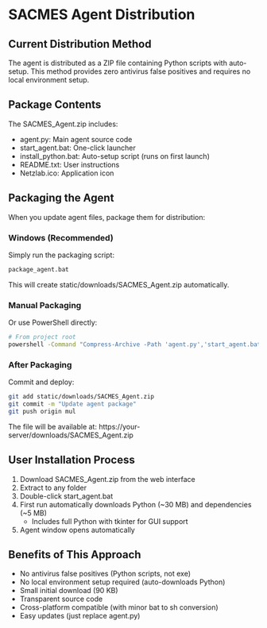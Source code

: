 # SACMES Agent Distribution

## Current Distribution Method

The agent is distributed as a ZIP file containing Python scripts with auto-setup.
This method provides zero antivirus false positives and requires no local environment setup.

## Package Contents

The SACMES_Agent.zip includes:
- agent.py: Main agent source code
- start_agent.bat: One-click launcher
- install_python.bat: Auto-setup script (runs on first launch)
- README.txt: User instructions
- Netzlab.ico: Application icon

## Packaging the Agent

When you update agent files, package them for distribution:

### Windows (Recommended)

Simply run the packaging script:

```bash
package_agent.bat
```

This will create static/downloads/SACMES_Agent.zip automatically.

### Manual Packaging

Or use PowerShell directly:

```bash
# From project root
powershell -Command "Compress-Archive -Path 'agent.py','start_agent.bat','install_python.bat','AGENT_README.txt','Netzlab.ico' -DestinationPath 'static/downloads/SACMES_Agent.zip' -Force"
```

### After Packaging

Commit and deploy:

```bash
git add static/downloads/SACMES_Agent.zip
git commit -m "Update agent package"
git push origin mul
```

The file will be available at: https://your-server/downloads/SACMES_Agent.zip

## User Installation Process

1. Download SACMES_Agent.zip from the web interface
2. Extract to any folder
3. Double-click start_agent.bat
4. First run automatically downloads Python (~30 MB) and dependencies (~5 MB)
   - Includes full Python with tkinter for GUI support
5. Agent window opens automatically

## Benefits of This Approach

- No antivirus false positives (Python scripts, not exe)
- No local environment setup required (auto-downloads Python)
- Small initial download (90 KB)
- Transparent source code
- Cross-platform compatible (with minor bat to sh conversion)
- Easy updates (just replace agent.py)
